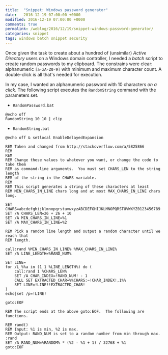 ```yaml
---
title:  "Snippet: Windows password generator"
date:   2016-12-19 07:00:00 +0000
modified: 2016-12-19 07:00:00 +0000 
comments: true
permalink: /weblog/2016/12/19/snippet-windows-password-generator/
categories: snippet
tags: windows batch snippet security
---
```


Once given the task to create about a hundred of (unsimilar) *Active Directory* users on a Windows domain controller, I needed a *batch* script to create random passwords to my clipboard. The constrains were clear: alphanumeric `[a-zA-Z0-9]` with minimum and maximum character count. A double-click is all that's needed for execution.


<!--more-->

In my case, I wanted an alphanumeric password with 10 characters *on a click*. The following script executes the `RandomString` command with the parameters set.

 - `RandomPassword.bat`

```
@echo off
RandomString 10 10 | clip
```



 - `RandomString.bat`

```
@echo off & setlocal EnableDelayedExpansion

REM Taken and changed from http://stackoverflow.com/a/5825866
REM
REM
REM Change these values to whatever you want, or change the code to take them
REM as command-line arguments.  You must set CHARS_LEN to the string length
REM of the string in the CHARS variable.
REM 
REM This script generates a string of these characters at least
REM MIN_CHARS_IN_LINE chars long and at most MAX_CHARS_IN_LINE chars long.

SET CHARS=abcdefghijklmnopqrstuvwxyzABCDEFGHIJKLMNOPQRSTUVWXYZ0123456789
SET /A CHARS_LEN=26 + 26 + 10
SET /A MIN_CHARS_IN_LINE=%1
SET /A MAX_CHARS_IN_LINE=%2

REM Pick a random line length and output a random character until we reach that
REM length.

call:rand %MIN_CHARS_IN_LINE% %MAX_CHARS_IN_LINE%
SET /A LINE_LENGTH=%RAND_NUM%

SET LINE=
for /L %%a in (1 1 %LINE_LENGTH%) do (
    call:rand 1 %CHARS_LEN%
    SET /A CHAR_INDEX=!RAND_NUM! - 1
    CALL SET EXTRACTED_CHAR=%%CHARS:~!CHAR_INDEX!,1%%
    SET LINE=!LINE!!EXTRACTED_CHAR!
)
echo|set /p=!LINE!

goto:EOF

REM The script ends at the above goto:EOF.  The following are functions.

REM rand()
REM Input: %1 is min, %2 is max.
REM Output: RAND_NUM is set to a random number from min through max.
:rand
SET /A RAND_NUM=%RANDOM% * (%2 - %1 + 1) / 32768 + %1
goto:EOF
```

